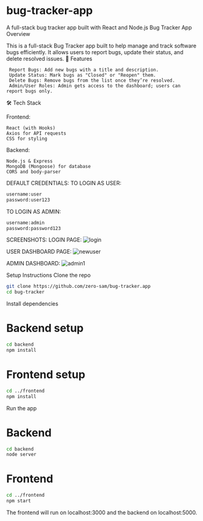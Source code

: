 # bug-tracker-app
 A full-stack bug tracker app built with React and Node.js
 Bug Tracker App
 Overview

This is a full-stack Bug Tracker app built to help manage and track software bugs efficiently. It allows users to report bugs, update their status, and delete resolved issues.
🔧 Features

     Report Bugs: Add new bugs with a title and description.
     Update Status: Mark bugs as "Closed" or "Reopen" them.
     Delete Bugs: Remove bugs from the list once they’re resolved.
     Admin/User Roles: Admin gets access to the dashboard; users can report bugs only.

🛠️ Tech Stack

Frontend:

    React (with Hooks)
    Axios for API requests
    CSS for styling

Backend:

    Node.js & Express
    MongoDB (Mongoose) for database
    CORS and body-parser

DEFAULT CREDENTIALS:
TO LOGIN AS USER:
```bash
username:user
password:user123
```

TO LOGIN AS ADMIN:
```bash
username:admin
password:password123
```

SCREENSHOTS:
LOGIN PAGE:
![login](https://github.com/user-attachments/assets/241c04ed-ff97-4939-9448-f23092fbac80)


USER DASHBOARD PAGE:
![newuser](https://github.com/user-attachments/assets/12b70c44-ab2f-48fa-a4bc-f48b41a7f6b3)

ADMIN DASHBOARD:
![admin1](https://github.com/user-attachments/assets/06b124a6-751d-49ed-8f5a-ef53eebe85d3)



 Setup Instructions
 Clone the repo
```bash
git clone https://github.com/zero-sam/bug-tracker.app
cd bug-tracker
```
 Install dependencies

# Backend setup
```bash
cd backend
npm install
```

# Frontend setup
```bash
cd ../frontend
npm install
```
 Run the app

# Backend
```bash
cd backend
node server
```

# Frontend
```bash
cd ../frontend
npm start
```
The frontend will run on localhost:3000 and the backend on localhost:5000.
